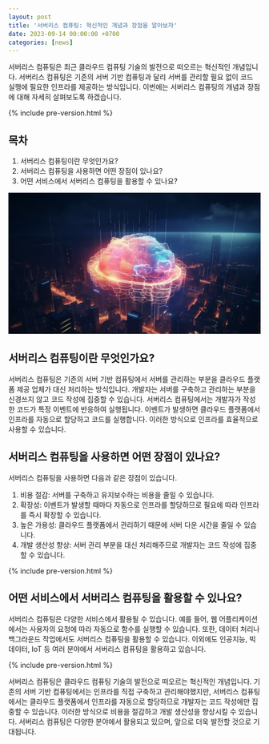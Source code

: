 ```yaml
---
layout: post
title: '서버리스 컴퓨팅: 혁신적인 개념과 장점을 알아보자'
date: 2023-09-14 00:00:00 +0700 
categories: [news]
---
```

서버리스 컴퓨팅은 최근 클라우드 컴퓨팅 기술의 발전으로 떠오르는 혁신적인 개념입니다. 서버리스 컴퓨팅은 기존의 서버 기반 컴퓨팅과 달리 서버를 관리할 필요 없이 코드 실행에 필요한 인프라를 제공하는 방식입니다. 이번에는 서버리스 컴퓨팅의 개념과 장점에 대해 자세히 살펴보도록 하겠습니다.

{% include pre-version.html %}

## 목차
1. 서버리스 컴퓨팅이란 무엇인가요?
2. 서버리스 컴퓨팅을 사용하면 어떤 장점이 있나요?
3. 어떤 서비스에서 서버리스 컴퓨팅을 활용할 수 있나요?

![서버리스 컴퓨팅](https://raw.githubusercontent.com/moony01/moony01.github.io/master/static/img/_posts/serverless-computing.webp)

## 서버리스 컴퓨팅이란 무엇인가요?
서버리스 컴퓨팅은 기존의 서버 기반 컴퓨팅에서 서버를 관리하는 부분을 클라우드 플랫폼 제공 업체가 대신 처리하는 방식입니다. 개발자는 서버를 구축하고 관리하는 부분을 신경쓰지 않고 코드 작성에 집중할 수 있습니다. 서버리스 컴퓨팅에서는 개발자가 작성한 코드가 특정 이벤트에 반응하여 실행됩니다. 이벤트가 발생하면 클라우드 플랫폼에서 인프라를 자동으로 할당하고 코드를 실행합니다. 이러한 방식으로 인프라를 효율적으로 사용할 수 있습니다.

## 서버리스 컴퓨팅을 사용하면 어떤 장점이 있나요?
서버리스 컴퓨팅을 사용하면 다음과 같은 장점이 있습니다.
1. 비용 절감: 서버를 구축하고 유지보수하는 비용을 줄일 수 있습니다.
2. 확장성: 이벤트가 발생할 때마다 자동으로 인프라를 할당하므로 필요에 따라 인프라를 즉시 확장할 수 있습니다.
3. 높은 가용성: 클라우드 플랫폼에서 관리하기 때문에 서버 다운 시간을 줄일 수 있습니다.
4. 개발 생산성 향상: 서버 관리 부분을 대신 처리해주므로 개발자는 코드 작성에 집중할 수 있습니다.

{% include pre-version.html %}

## 어떤 서비스에서 서버리스 컴퓨팅을 활용할 수 있나요?
서버리스 컴퓨팅은 다양한 서비스에서 활용될 수 있습니다. 예를 들어, 웹 어플리케이션에서는 사용자의 요청에 따라 자동으로 함수를 실행할 수 있습니다. 또한, 데이터 처리나 백그라운드 작업에서도 서버리스 컴퓨팅을 활용할 수 있습니다. 이외에도 인공지능, 빅데이터, IoT 등 여러 분야에서 서버리스 컴퓨팅을 활용하고 있습니다.

{% include pre-version.html %}

서버리스 컴퓨팅은 클라우드 컴퓨팅 기술의 발전으로 떠오르는 혁신적인 개념입니다. 기존의 서버 기반 컴퓨팅에서는 인프라를 직접 구축하고 관리해야했지만, 서버리스 컴퓨팅에서는 클라우드 플랫폼에서 인프라를 자동으로 할당하므로 개발자는 코드 작성에만 집중할 수 있습니다. 이러한 방식으로 비용을 절감하고 개발 생산성을 향상시킬 수 있습니다. 서버리스 컴퓨팅은 다양한 분야에서 활용되고 있으며, 앞으로 더욱 발전할 것으로 기대됩니다.